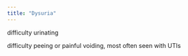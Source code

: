 ```yaml
---
title: "Dysuria"
---
```

difficulty urinating

difficulty peeing or painful voiding, most often seen with UTIs

